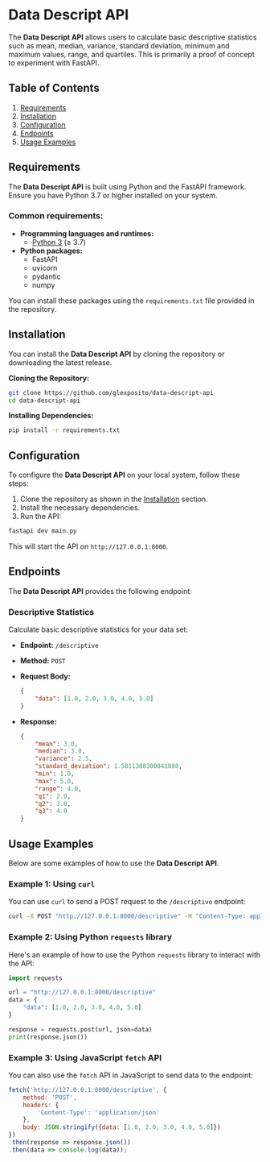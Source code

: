 # Data Descript API

The **Data Descript API** allows users to calculate basic descriptive statistics such as mean, median, variance, standard deviation, minimum and maximum values, range, and quartiles. This is primarily a proof of concept to experiment with FastAPI.

## Table of Contents
1. [Requirements](#requirements)
2. [Installation](#installation)
3. [Configuration](#configuration)
4. [Endpoints](#endpoints)
5. [Usage Examples](#usage-examples)

## Requirements

The **Data Descript API** is built using Python and the FastAPI framework. Ensure you have Python 3.7 or higher installed on your system.

### Common requirements:

- **Programming languages and runtimes:**
  - [Python 3](https://www.python.org/downloads/) (&ge; 3.7)
- **Python packages:**
  - FastAPI
  - uvicorn
  - pydantic
  - numpy

You can install these packages using the `requirements.txt` file provided in the repository.

## Installation

You can install the **Data Descript API** by cloning the repository or downloading the latest release.

**Cloning the Repository:**

```bash
git clone https://github.com/glexposito/data-descript-api
cd data-descript-api
```

**Installing Dependencies:**

```bash
pip install -r requirements.txt
```

## Configuration

To configure the **Data Descript API** on your local system, follow these steps:

1. Clone the repository as shown in the [Installation](#installation) section.
2. Install the necessary dependencies.
3. Run the API:

```bash
fastapi dev main.py   
```

This will start the API on `http://127.0.0.1:8000`.

## Endpoints

The **Data Descript API** provides the following endpoint:

### Descriptive Statistics

Calculate basic descriptive statistics for your data set:

- **Endpoint:** `/descriptive`
- **Method:** `POST`
- **Request Body:**

  ```json
  {
      "data": [1.0, 2.0, 3.0, 4.0, 5.0]
  }
  ```

- **Response:**

  ```json
  {
      "mean": 3.0,
      "median": 3.0,
      "variance": 2.5,
      "standard_deviation": 1.5811388300841898,
      "min": 1.0,
      "max": 5.0,
      "range": 4.0,
      "q1": 2.0,
      "q2": 3.0,
      "q3": 4.0
  }
  ```

## Usage Examples

Below are some examples of how to use the **Data Descript API**.

### Example 1: Using `curl`

You can use `curl` to send a POST request to the `/descriptive` endpoint:

```bash
curl -X POST "http://127.0.0.1:8000/descriptive" -H "Content-Type: application/json" -d '{"data": [1.0, 2.0, 3.0, 4.0, 5.0]}'
```

### Example 2: Using Python `requests` library

Here's an example of how to use the Python `requests` library to interact with the API:

```python
import requests

url = "http://127.0.0.1:8000/descriptive"
data = {
    "data": [1.0, 2.0, 3.0, 4.0, 5.0]
}

response = requests.post(url, json=data)
print(response.json())
```

### Example 3: Using JavaScript `fetch` API

You can also use the `fetch` API in JavaScript to send data to the endpoint:

```javascript
fetch('http://127.0.0.1:8000/descriptive', {
    method: 'POST',
    headers: {
        'Content-Type': 'application/json'
    },
    body: JSON.stringify({data: [1.0, 2.0, 3.0, 4.0, 5.0]})
})
.then(response => response.json())
.then(data => console.log(data));
```
